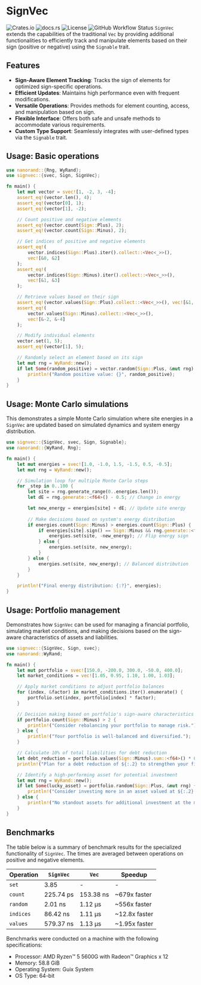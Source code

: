 # SignVec
![Crates.io](https://img.shields.io/crates/v/signvec)
![docs.rs](https://img.shields.io/docsrs/signvec)
![License](https://img.shields.io/crates/l/signvec)
![GitHub Workflow Status](https://github.com/b-vitamins/signvec/actions/workflows/rust.yml/badge.svg)
`SignVec` extends the capabilities of the traditional `Vec` by providing additional functionalities to efficiently track and manipulate elements based on their sign (positive or negative) using the `Signable` trait.

## Features
- **Sign-Aware Element Tracking**: Tracks the sign of elements for optimized sign-specific operations.
- **Efficient Updates**: Maintains high performance even with frequent modifications.
- **Versatile Operations**: Provides methods for element counting, access, and manipulation based on sign.
- **Flexible Interface**: Offers both safe and unsafe methods to accommodate various requirements.
- **Custom Type Support**: Seamlessly integrates with user-defined types via the `Signable` trait.

## Usage: Basic operations

```rust
use nanorand::{Rng, WyRand};
use signvec::{svec, Sign, SignVec};

fn main() {
    let mut vector = svec![1, -2, 3, -4];
    assert_eq!(vector.len(), 4);
    assert_eq!(vector[0], 1);
    assert_eq!(vector[1], -2);

    // Count positive and negative elements
    assert_eq!(vector.count(Sign::Plus), 2);
    assert_eq!(vector.count(Sign::Minus), 2);

    // Get indices of positive and negative elements
    assert_eq!(
        vector.indices(Sign::Plus).iter().collect::<Vec<_>>(),
        vec![&0, &2]
    );
    assert_eq!(
        vector.indices(Sign::Minus).iter().collect::<Vec<_>>(),
        vec![&1, &3]
    );

    // Retrieve values based on their sign
    assert_eq!(vector.values(Sign::Plus).collect::<Vec<_>>(), vec![&1, &3]);
    assert_eq!(
        vector.values(Sign::Minus).collect::<Vec<_>>(),
        vec![&-2, &-4]
    );

    // Modify individual elements
    vector.set(1, 5);
    assert_eq!(vector[1], 5);

    // Randomly select an element based on its sign
    let mut rng = WyRand::new();
    if let Some(random_positive) = vector.random(Sign::Plus, &mut rng) {
        println!("Random positive value: {}", random_positive);
    }
}
```

## Usage: Monte Carlo simulations

This demonstrates a simple Monte Carlo simulation where site energies in a `SignVec` are updated based on simulated dynamics and system energy distribution.

```rust
use signvec::{SignVec, svec, Sign, Signable};
use nanorand::{WyRand, Rng};

fn main() {
    let mut energies = svec![1.0, -1.0, 1.5, -1.5, 0.5, -0.5];
    let mut rng = WyRand::new();

    // Simulation loop for multiple Monte Carlo steps
    for _step in 0..100 {
        let site = rng.generate_range(0..energies.len());
        let dE = rng.generate::<f64>() - 0.5; // Change in energy

        let new_energy = energies[site] + dE; // Update site energy
        
        // Make decisions based on system's energy distribution
        if energies.count(Sign::Minus) > energies.count(Sign::Plus) {
            if energies[site].sign() == Sign::Minus && rng.generate::<f64>() < 0.5 {
                energies.set(site, -new_energy); // Flip energy sign
            } else {
                energies.set(site, new_energy);
            }
        } else {
            energies.set(site, new_energy); // Balanced distribution
        }
    }

    println!("Final energy distribution: {:?}", energies);
}
```

## Usage: Portfolio management

Demonstrates how `SignVec` can be used for managing a financial portfolio, simulating market conditions, and making decisions based on the sign-aware characteristics of assets and liabilities.

```rust
use signvec::{SignVec, Sign, svec};
use nanorand::WyRand;

fn main() {
    let mut portfolio = svec![150.0, -200.0, 300.0, -50.0, 400.0];
    let market_conditions = vec![1.05, 0.95, 1.10, 1.00, 1.03];

    // Apply market conditions to adjust portfolio balances
    for (index, &factor) in market_conditions.iter().enumerate() {
        portfolio.set(index, portfolio[index] * factor);
    }

    // Decision making based on portfolio's sign-aware characteristics
    if portfolio.count(Sign::Minus) > 2 {
        println!("Consider rebalancing your portfolio to manage risk.");
    } else {
        println!("Your portfolio is well-balanced and diversified.");
    }

    // Calculate 10% of total liabilities for debt reduction
    let debt_reduction = portfolio.values(Sign::Minus).sum::<f64>() * 0.1;
    println!("Plan for a debt reduction of ${:.2} to strengthen your financial position.", debt_reduction.abs());

    // Identify a high-performing asset for potential investment
    let mut rng = WyRand::new();
    if let Some(lucky_asset) = portfolio.random(Sign::Plus, &mut rng) {
        println!("Consider investing more in an asset valued at ${:.2}.", lucky_asset);
    } else {
        println!("No standout assets for additional investment at the moment.");
    }
}
```

## Benchmarks

The table below is a summary of benchmark results for the specialized functionality of `SignVec`. The times are averaged between operations on positive and negative elements.

| Operation          | `SignVec`    | `Vec`          | Speedup         |
|--------------------|--------------|----------------|-----------------|
| `set`              | 3.85         | -              | -               |
| `count`            | 225.74 ps    | 153.38 ns      | ~679x faster    |
| `random`           | 2.01 ns      | 1.12 µs        | ~556x faster    |
| `indices`          | 86.42 ns     | 1.11 µs        | ~12.8x faster   |
| `values`           | 579.37 ns    | 1.13 µs        | ~1.95x faster   |

Benchmarks were conducted on a machine with the following specifications:
- Processor: AMD Ryzen™ 5 5600G with Radeon™ Graphics x 12
- Memory: 58.8 GiB
- Operating System: Guix System
- OS Type: 64-bit